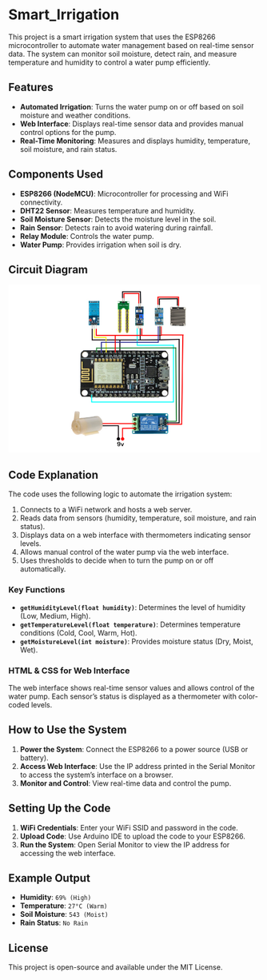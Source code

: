 # Smart_Irrigation

This project is a smart irrigation system that uses the ESP8266 microcontroller to automate water management based on real-time sensor data. The system can monitor soil moisture, detect rain, and measure temperature and humidity to control a water pump efficiently.

## Features
- **Automated Irrigation**: Turns the water pump on or off based on soil moisture and weather conditions.
- **Web Interface**: Displays real-time sensor data and provides manual control options for the pump.
- **Real-Time Monitoring**: Measures and displays humidity, temperature, soil moisture, and rain status.

## Components Used
- **ESP8266 (NodeMCU)**: Microcontroller for processing and WiFi connectivity.
- **DHT22 Sensor**: Measures temperature and humidity.
- **Soil Moisture Sensor**: Detects the moisture level in the soil.
- **Rain Sensor**: Detects rain to avoid watering during rainfall.
- **Relay Module**: Controls the water pump.
- **Water Pump**: Provides irrigation when soil is dry.

## Circuit Diagram
![Circuit Diagram](circuit_diagram.jpg)



## Code Explanation
The code uses the following logic to automate the irrigation system:
1. Connects to a WiFi network and hosts a web server.
2. Reads data from sensors (humidity, temperature, soil moisture, and rain status).
3. Displays data on a web interface with thermometers indicating sensor levels.
4. Allows manual control of the water pump via the web interface.
5. Uses thresholds to decide when to turn the pump on or off automatically.

### Key Functions
- **`getHumidityLevel(float humidity)`**: Determines the level of humidity (Low, Medium, High).
- **`getTemperatureLevel(float temperature)`**: Determines temperature conditions (Cold, Cool, Warm, Hot).
- **`getMoistureLevel(int moisture)`**: Provides moisture status (Dry, Moist, Wet).

### HTML & CSS for Web Interface
The web interface shows real-time sensor values and allows control of the water pump. Each sensor’s status is displayed as a thermometer with color-coded levels.

## How to Use the System
1. **Power the System**: Connect the ESP8266 to a power source (USB or battery).
2. **Access Web Interface**: Use the IP address printed in the Serial Monitor to access the system’s interface on a browser.
3. **Monitor and Control**: View real-time data and control the pump.

## Setting Up the Code
1. **WiFi Credentials**: Enter your WiFi SSID and password in the code.
2. **Upload Code**: Use Arduino IDE to upload the code to your ESP8266.
3. **Run the System**: Open Serial Monitor to view the IP address for accessing the web interface.

## Example Output
- **Humidity**: `69% (High)`
- **Temperature**: `27°C (Warm)`
- **Soil Moisture**: `543 (Moist)`
- **Rain Status**: `No Rain`

## License
This project is open-source and available under the MIT License.
